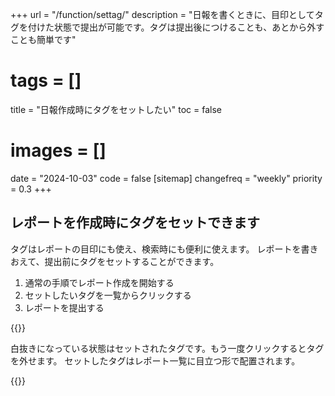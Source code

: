 +++
url = "/function/settag/"
description = "日報を書くときに、目印としてタグを付けた状態で提出が可能です。タグは提出後につけることも、あとから外すことも簡単です"
# tags = []
title = "日報作成時にタグをセットしたい"
toc = false
# images = []
date = "2024-10-03"
code = false
[sitemap]
  changefreq = "weekly"
  priority = 0.3
+++

## レポートを作成時にタグをセットできます

タグはレポートの目印にも使え、検索時にも便利に使えます。
レポートを書きおえて、提出前にタグをセットすることができます。

1. 通常の手順でレポート作成を開始する
2. セットしたいタグを一覧からクリックする
3. レポートを提出する

{{<iTablet filename="setTag" msg="クリックするだけでタグを簡単につけられます" alice="pc">}}

白抜きになっている状態はセットされたタグです。もう一度クリックするとタグを外せます。
セットしたタグはレポート一覧に目立つ形で配置されます。

{{<iTablet filename="reportList" msg="タグの付いたレポートは一覧表からもわかるので目立ちます" alice="pc">}}
